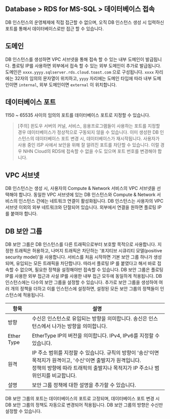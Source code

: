 ## Database > RDS for MS-SQL > 데이터베이스 접속

DB 인스턴스의 운영체제에 직접 접근할 수 없으며, 오직 DB 인스턴스 생성 시 입력하신 포트를 통해서 데이터베이스로만 접근 할 수 있습니다.

## 도메인

DB 인스턴스를 생성하면 VPC 서브넷을 통해 접속 할 수 있는 내부 도메인이 발급됩니다. 플로팅 IP를 사용하면 외부에서 접속 할 수 있는 외부 도메인이 추가로 발급됩니다.
도메인은 `xxxx.yyyy.sqlserver.rds.cloud.toast.com` 으로 구성됩니다. `xxxx` 자리에는 32자의 임의의 문자열이 위치하고, `yyyy` 자리에는 도메인 타입에 따라 내부 도메인이면 `internal`, 외부 도메인이면 `external` 이 위치합니다. 

## 데이터베이스 포트

1150 ~ 65535 사이의 임의의 포트를 데이터베이스 포트로 지정할 수 있습니다.

> [주의]
> 윈도우 서버의 커널, 서비스, 응용프로그램들이 사용하는 포트를 지정할 경우 데이터베이스가 정상적으로 구동되지 않을 수 있습니다.
> 이미 생성한 DB 인스턴스의 데이터베이스 포트 변경 시, 데이터베이스가 재시작됩니다.
> 사용자가 사용 중인 ISP 사에서 보안을 위해 잘 알려진 포트를 차단할 수 있습니다. 이럴 경우 NHN Cloud의 RDS에 접속할 수 없을 수도 있으며 포트 번호를 변경해야 합니다.

## VPC 서브넷

DB 인스턴스는 생성 시, 사용자의 Compute & Network 서비스의 VPC 서브넷을 선택해야 합니다.
동일한 VPC 서브넷에 있는 DB 인스턴스와 Compute & Network 서비스의 인스턴스 간에는 네트워크 연결이 활성화됩니다.
DB 인스턴스는 사용자의 VPC 서브넷 이외의 외부 네트워크와 단절되어 있습니다. 외부에서 연결을 원하면 플로팅 IP 를 붙여야 합니다.

## DB 보안 그룹

DB 보안 그룹은 DB 인스턴스를 다른 트래픽으로부터 보호할 목적으로 사용합니다. 지정한 트래픽은 허용하고, 나머지 트래픽은 차단하는 '포지티브 시큐리티 모델(positive security model)'을 사용합니다. 
서비스를 처음 시작하면 기본 보안 그룹 하나가 생성되며, 유입되는 모든 트래픽을 차단합니다. 따라서 플로팅 IP 를 붙였다고 해서 바로 접속할 수 없으며, 필요한 정책을 설정해야만 접속할 수 있습니다.
DB 보안 그룹은 플로팅 IP를 사용한 외부 접근과 사설 IP를 사용한 내부 접근 모두에 동일하게 적용됩니다.
DB 인스턴스에는 다수의 보안 그룹을 설정할 수 있습니다. 추가로 보안 그룹을 생성하여 여러 개의 정책을 더하고 이를 인스턴스에 설정하면, 설정된 모든 보안 그룹의 정책들이 인스턴스에 적용됩니다.

| 항목        | 설명                                                         |
| ----------- | ------------------------------------------------------------ |
| 방향        | 수신은 인스턴스로 유입되는 방향을 의미합니다. 송신은 인스턴스에서 나가는 방향을 의미합니다. |
| Ether Type  | EtherType IP의 버전을 의미합니다. IPv4, IPv6를 지정할 수 있습니다. |
| 원격        | IP 주소 범위를 지정할 수 있습니다. 규칙의 방향이 '송신'이면 목적지가 원격이고, '수신'이면 출발지가 원격입니다. <br>정책의 방향에 따라 트래픽의 출발지나 목적지가 IP 주소나 범위인지를 비교합니다. |
| 설명        | 보안 그룹 정책에 대한 설명을 추가할 수 있습니다.         |

DB 보안 그룹의 포트는 데이터베이스의 포트로 고정되며, 데이터베이스 포트 변경 시 DB 보안 그룹의 정책도 자동으로 변경되어 적용됩니다.
DB 보안 그룹의 방향은 수신만 설정할 수 있습니다.
